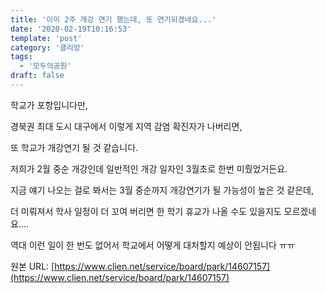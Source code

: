 ```yaml
---
title: '이미 2주 개강 연기 했는데, 또 연기되겠네요...'
date: '2020-02-19T10:16:53'
template: 'post'
category: '클리앙'
tags: 
  - '모두의공원'
draft: false
---
```


학교가 포항입니다만, 

  

경북권 최대 도시 대구에서 이렇게 지역 감염 확진자가 나버리면,

  

또 학교가 개강연기 될 것 같습니다. 

  

저희가 2월 중순 개강인데 일반적인 개강 일자인 3월초로 한번 미뤘었거든요.

  

지금 얘기 나오는 걸로 봐서는 3월 중순까지 개강연기가 될 가능성이 높은 것 같은데,

  

더 미뤄져서 학사 일정이 더 꼬여 버리면 한 학기 휴교가 나올 수도 있을지도 모르겠네요....

  

역대 이런 일이 한 번도 없어서 학교에서 어떻게 대처할지 예상이 안됩니다 ㅠㅠ

원본 URL: [https://www.clien.net/service/board/park/14607157](https://www.clien.net/service/board/park/14607157)